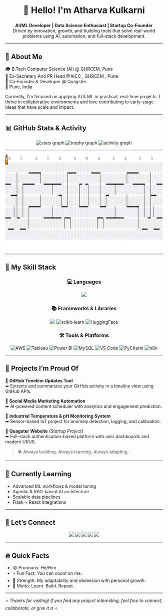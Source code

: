 <h1 align="center">👋 Hello! I'm Atharva Kulkarni</h1>

###

<div align="center">
  <b>AI/ML Developer | Data Science Enthusiast | Startup Co-Founder</b>  
  <br/>
  Driven by innovation, growth, and building tools that solve real-world problems using AI, automation, and full-stack development.
</div>

---

## 🚀 About Me  

🎓 B.Tech Computer Science (AI) @ GHRCEM, Pune <br>
💫 Ex-Secretary And PR Head @AICC , GHRCEM , Pune <br>
🚀 Co-Founder & Developer @ Quagster <br>
📍 Pune, India  

Currently, I'm focused on applying AI & ML in practical, real-time projects. I thrive in collaborative environments and love contributing to early-stage ideas that have scale and impact.


---

## 📊 GitHub Stats & Activity  

<div align="center">
  <img src="https://github-readme-stats.vercel.app/api?username=Atharva-Kulkarni-694&show_icons=true&theme=dracula&count_private=true" height="150" alt="stats graph" />
  <img src="https://github-profile-trophy.vercel.app?username=Atharva-Kulkarni-694&theme=dracula&margin-w=8&margin-h=8" height="150" alt="trophy graph" />
  <img src="https://github-readme-activity-graph.vercel.app/graph?username=Atharva-Kulkarni-694&theme=dracula&area=true&radius=16" height="300" alt="activity graph" />
</div>

--- 

<div align="center">
  <img src="https://raw.githubusercontent.com/Atharva-Kulkarni-694/Atharva-Kulkarni-694/output/pacman-contribution-graph.svg" height="300" alt="pacman animation" />
</div>

---

## 🔧 My Skill Stack  

<div align="center">

### 💻 Languages  
<img src="https://skillicons.dev/icons?i=python,js,html,css,php" height="50" />

### 📚 Frameworks & Libraries  
<img src="https://skillicons.dev/icons?i=tensorflow,pytorch,opencv,react" height="50" />  
<img src="https://avatars.githubusercontent.com/u/356106?s=200&v=4" height="50" alt="scikit-learn"/>  
<img src="https://huggingface.co/front/assets/huggingface_logo.svg" height="50" alt="HuggingFace"/>  

### 🛠️ Tools & Platforms  
<img src="https://cdn.jsdelivr.net/gh/devicons/devicon/icons/amazonwebservices/amazonwebservices-original.svg" height="40" alt="AWS"/>  
<img src="https://cdn.worldvectorlogo.com/logos/tableau-software.svg" height="40" alt="Tableau"/>  
<img src="https://upload.wikimedia.org/wikipedia/commons/c/cf/New_Power_BI_Logo.svg" height="40" alt="Power BI"/>  
<img src="https://cdn.jsdelivr.net/gh/devicons/devicon/icons/mysql/mysql-original.svg" height="40" alt="MySQL"/>  
<img src="https://cdn.jsdelivr.net/gh/devicons/devicon/icons/vscode/vscode-original.svg" height="40" alt="VS Code"/>  
<img src="https://cdn.jsdelivr.net/gh/devicons/devicon/icons/pycharm/pycharm-original.svg" height="40" alt="PyCharm"/>  
<img src="https://avatars.githubusercontent.com/u/45487711?s=200&v=4" height="40" alt="n8n"/>  

</div>

---

## 📂 Projects I’m Proud Of  

🔹 **GitHub Timeline Updates Tool**  
➡ Extracts and summarizes your GitHub activity in a timeline view using GitHub APIs.  

🔹 **Social Media Marketing Automation**  
➡ AI-powered content scheduler with analytics and engagement prediction.  

🔹 **Industrial Temperature & pH Monitoring System**  
➡ Sensor-based IoT project for anomaly detection, logging, and calibration.  

🔹 **Quagster Website** *(Startup Project)*  
➡ Full-stack authentication-based platform with user dashboards and modern UI/UX.  


> 🛠️ Always building. Always learning. Always adapting.

---

## 🧠 Currently Learning  

- Advanced ML workflows & model tuning  
- Agentic & RAG-based AI architecture  
- Scalable data pipelines  
- Flask + React integrations  

---

## 🤝 Let’s Connect  

<div align="center">
  <a href="mailto:kulkarniatharva879@gmail.com"><img src="https://img.shields.io/badge/Gmail-D14836?logo=gmail&logoColor=white&style=for-the-badge" height="30"/></a>
  <a href="https://atharvakulkarniport.netlify.app"><img src="https://img.shields.io/badge/Portfolio-000000?logo=vercel&logoColor=white&style=for-the-badge" height="30"/></a>
  <a href="https://linkedin.com/in/atharva-kulkarni-049750271"><img src="https://img.shields.io/badge/LinkedIn-0077B5?logo=linkedin&logoColor=white&style=for-the-badge" height="30"/></a>
  <a href="https://github.com/Atharva-Kulkarni-694"><img src="https://img.shields.io/badge/GitHub-181717?logo=github&logoColor=white&style=for-the-badge" height="30"/></a>
  <a href="https://twitter.com/AtharvaK1326"><img src="https://img.shields.io/badge/Twitter-1DA1F2?logo=twitter&logoColor=white&style=for-the-badge" height="30"/></a>
</div>

---

## 🔥 Quick Facts  

- 😄 Pronouns: He/Him  
- ⚡ Fun Fact: You can count on me.  
- 💪 Strength: My adaptability and obsession with personal growth.  
- 💬 Motto: Learn. Build. Repeat.  

---

⭐️ *Thanks for visiting! If you find any project interesting, feel free to connect, collaborate, or give it a ⭐️.*
